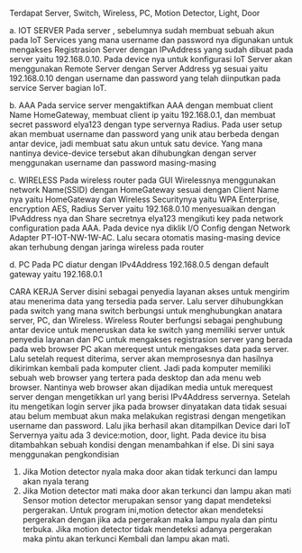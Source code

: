 Terdapat Server, Switch, Wireless, PC, Motion Detector, Light, Door

a. IOT SERVER
Pada server , sebelumnya sudah membuat sebuah akun pada IoT Services yang mana username dan password nya digunakan untuk mengakses Registrasion Server dengan IPvAddress yang sudah dibuat pada server yaitu 192.168.0.10. Pada device nya untuk konfigurasi IoT Server akan menggunakan Remote Server dengan Server Address yg sesuai yaitu 192.168.0.10 dengan username dan password yang telah diinputkan pada service Server bagian IoT.

b. AAA
Pada service server mengaktifkan AAA dengan membuat client Name HomeGateway, membuat client ip yaitu 192.168.0.1, dan membuat secret password elya123 dengan type servernya Radius. Pada user setup akan membuat username dan password yang unik atau berbeda dengan antar device, jadi membuat satu akun untuk satu device. Yang mana nantinya device-device tersebut akan dihubungkan dengan server menggunakan username dan password masing-masing

c. WIRELESS
Pada wireless router pada GUI Wirelessnya menggunakan network Name(SSID) dengan HomeGateway sesuai dengan Client Name nya yaitu HomeGateway dan Wireless Securitynya yaitu WPA Enterprise, encryption AES, Radius Server yaitu 192.168.0.10 menyesuaikan dengan IPvAddress nya dan Share secretnya elya123 mengikuti key pada network configuration pada AAA. Pada device nya diklik I/O Config dengan Network Adapter PT-IOT-NW-1W-AC. Lalu secara otomatis masing-masing device akan terhubung dengan jaringa wireless pada router

d. PC
Pada PC diatur dengan IPv4Address 192.168.0.5 dengan default gateway yaitu 192.168.0.1

CARA KERJA
Server disini sebagai penyedia layanan akses untuk mengirim atau menerima data yang tersedia pada server. Lalu server dihubungkkan pada switch yang mana switch berbungsi untuk menghubungkan anatara server, PC, dan Wireless. Wireless Router berfungsi sebagai penghubung antar device untuk meneruskan data ke switch yang memiliki server untuk penyedia layanan dan PC untuk mengakses registrasion server yang berada pada web browser
PC akan merequest untuk mengakses data pada server. Lalu setelah request diterima, server akan memprosesnya dan hasilnya dikirimkan kembali pada komputer client. Jadi pada komputer memiliki sebuah web browser yang tertera pada desktop dan ada menu web browser. Nantinya web browser akan dijadikan media untuk merequest server dengan  mengetikkan url yang berisi IPv4Address servernya. Setelah itu  mengetikan login server jika pada browser dinyatakan data tidak sesuai atau belum membuat akun maka melakukan registrasi dengan mengetikan username dan password. Lalu jika berhasil akan ditampilkan Device dari IoT Servernya yaitu ada 3 device:motion, door, light.  Pada device itu bisa ditambahkan sebuah kondisi dengan menambahkan if else. Di sini saya menggunakan pengkondisian
1.	Jika Motion detector nyala maka door akan tidak terkunci dan lampu akan nyala terang
2.	Jika Motion detector mati maka door akan terkunci dan lampu akan mati
Sensor motion detector merupakan sensor yang dapat mendeteksi pergerakan. Untuk program ini,motion detector akan mendeteksi pergerakan dengan jika ada pergerakan maka lampu nyala dan pintu terbuka. Jika motion detector tidak mendeteksi adanya pergerakan maka pintu akan terkunci Kembali dan lampu akan mati.

